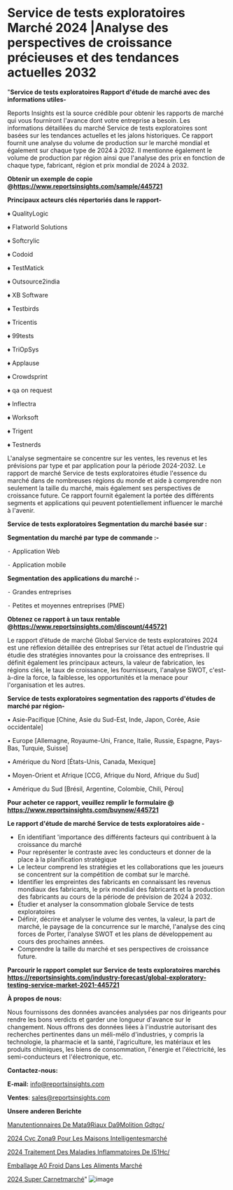# Service de tests exploratoires Marché 2024 |Analyse des perspectives de croissance précieuses et des tendances actuelles 2032

"<strong>Service de tests exploratoires Rapport d'étude de marché avec des informations utiles-</strong>

Reports Insights est la source crédible pour obtenir les rapports de marché qui vous fourniront l'avance dont votre entreprise a besoin. Les informations détaillées du marché Service de tests exploratoires sont basées sur les tendances actuelles et les jalons historiques. Ce rapport fournit une analyse du volume de production sur le marché mondial et également sur chaque type de 2024 à 2032. Il mentionne également le volume de production par région ainsi que l'analyse des prix en fonction de chaque type, fabricant, région et prix mondial de 2024 à 2032.

<strong><b>Obtenir un exemple de copie @</b></strong><a href=https://www.reportsinsights.com/sample/445721><strong><b>https://www.reportsinsights.com/sample/445721</b></strong></a>

<b>Principaux acteurs clés répertoriés dans le rapport-</b>

<b> </b>♦ QualityLogic

♦ Flatworld Solutions

♦ Softcrylic

♦ Codoid

♦ TestMatick

♦ Outsource2india

♦ XB Software

♦ Testbirds

♦ Tricentis

♦ 99tests

♦ TriOpSys

♦ Applause

♦ Crowdsprint

♦ qa on request

♦ Inflectra

♦ Worksoft

♦ Trigent

♦ Testnerds

L'analyse segmentaire se concentre sur les ventes, les revenus et les prévisions par type et par application pour la période 2024-2032. Le rapport de marché Service de tests exploratoires étudie l'essence du marché dans de nombreuses régions du monde et aide à comprendre non seulement la taille du marché, mais également ses perspectives de croissance future. Ce rapport fournit également la portée des différents segments et applications qui peuvent potentiellement influencer le marché à l'avenir.

<strong>Service de tests exploratoires Segmentation du marché basée sur :</strong>

<strong>Segmentation du marché par type de commande :-</strong>

⁃ Application Web

⁃ Application mobile

<strong>Segmentation des applications du marché :-</strong>

⁃ Grandes entreprises

⁃ Petites et moyennes entreprises (PME)

<strong><b>Obtenez ce rapport à un taux rentable @</b></strong><a href=https://www.reportsinsights.com/discount/445721><strong><b>https://www.reportsinsights.com/discount/445721</b></strong></a>

Le rapport d’étude de marché Global Service de tests exploratoires 2024 est une réflexion détaillée des entreprises sur l’état actuel de l’industrie qui étudie des stratégies innovantes pour la croissance des entreprises. Il définit également les principaux acteurs, la valeur de fabrication, les régions clés, le taux de croissance, les fournisseurs, l'analyse SWOT, c'est-à-dire la force, la faiblesse, les opportunités et la menace pour l'organisation et les autres.

<strong>Service de tests exploratoires segmentation des rapports d'études de marché par région-</strong>

• Asie-Pacifique [Chine, Asie du Sud-Est, Inde, Japon, Corée, Asie occidentale]

• Europe [Allemagne, Royaume-Uni, France, Italie, Russie, Espagne, Pays-Bas, Turquie, Suisse]

• Amérique du Nord [États-Unis, Canada, Mexique]

• Moyen-Orient et Afrique [CCG, Afrique du Nord, Afrique du Sud]

• Amérique du Sud [Brésil, Argentine, Colombie, Chili, Pérou]

<strong>Pour acheter ce rapport, veuillez remplir le formulaire @   <a href=https://www.reportsinsights.com/buynow/445721>https://www.reportsinsights.com/buynow/445721</a></strong>

<strong>Le rapport d'étude de marché Service de tests exploratoires aide -</strong>
<ul>
  <li>En identifiant 'importance des différents facteurs qui contribuent à la croissance du marché</li>
  <li>Pour représenter le contraste avec les conducteurs et donner de la place à la planification stratégique</li>
  <li>Le lecteur comprend les stratégies et les collaborations que les joueurs se concentrent sur la compétition de combat sur le marché.</li>
  <li>Identifier les empreintes des fabricants en connaissant les revenus mondiaux des fabricants, le prix mondial des fabricants et la production des fabricants au cours de la période de prévision de 2024 à 2032.</li>
  <li>Étudier et analyser la consommation globale Service de tests exploratoires</li>
  <li>Définir, décrire et analyser le volume des ventes, la valeur, la part de marché, le paysage de la concurrence sur le marché, l'analyse des cinq forces de Porter, l'analyse SWOT et les plans de développement au cours des prochaines années.</li>
  <li>Comprendre la taille du marché et ses perspectives de croissance future.</li>
</ul>

<strong>Parcourir le rapport complet sur Service de tests exploratoires marchés <a href=https://reportsinsights.com/industry-forecast/global-exploratory-testing-service-market-2021-445721>https://reportsinsights.com/industry-forecast/global-exploratory-testing-service-market-2021-445721</a></strong>

<strong>À propos de nous:</strong>

Nous fournissons des données avancées analysées par nos dirigeants pour rendre les bons verdicts et garder une longueur d'avance sur le changement. Nous offrons des données liées à l'industrie autorisant des recherches pertinentes dans un méli-mélo d'industries, y compris la technologie, la pharmacie et la santé, l'agriculture, les matériaux et les produits chimiques, les biens de consommation, l'énergie et l'électricité, les semi-conducteurs et l'électronique, etc.

<strong>Contactez-nous:</strong>

<strong>E-mail:</strong> <a href=mailto:info@reportsinsights.com>info@reportsinsights.com</a>

<strong>Ventes</strong>: <a href=mailto:sales@reportsinsights.com>sales@reportsinsights.com</a>

<strong>Unsere anderen Berichte</strong>

<a href=https://www.linkedin.com/pulse/manutentionnaires-de-mat%C3%A9riaux-d%C3%A9molition-gdtgc/>Manutentionnaires De Mata9Riaux Da9Molition Gdtgc/</a>

<a href=https://www.linkedin.com/pulse/2024-cvc-zon%C3%A9-pour-les-maisons-intelligentesmarch%C3%A9-lflzc/>2024 Cvc Zona9 Pour Les Maisons Intelligentesmarché</a>

<a href=https://www.linkedin.com/pulse/2024-traitement-des-maladies-inflammatoires-de-i51hc/>2024 Traitement Des Maladies Inflammatoires De I51Hc/</a>

<a href=https://www.linkedin.com/pulse/emballage-%C3%A0-froid-dans-les-aliments-march%C3%A9-t4qlc/>Emballage A0 Froid Dans Les Aliments Marché</a>

<a href=https://www.linkedin.com/pulse/2024-super-carnetmarch%C3%A9-aper%C3%A7us-de-lindustrie-6qqoc/>2024 Super Carnetmarché</a>"
![image](https://github.com/daminid12/RImarket/assets/158430485/82403a26-e6ee-46f1-ab67-7608a0e6be29)
